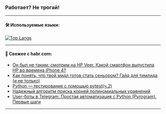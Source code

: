 ### Работает? Не трогай!

---
<!--
#### 🛠️ Technical stack:

![Java](https://img.shields.io/badge/Java-informational?logo=Oracle&style=flat&logoColor=white&color=FF4500)
![Kotlin](https://img.shields.io/badge/Kotlin-informational?logo=Kotlin&style=flat&logoColor=white&color=774D97)
![TS](https://img.shields.io/badge/TypeScript-informational?logo=typeScript&style=flat&logoColor=black&color=017acc)
![Python](https://img.shields.io/badge/Python-informational?logo=Python&style=flat&logoColor=black&color=ffdd54) <br>
![Spring](https://img.shields.io/badge/Spring-informational?logo=Spring&style=flat&logoColor=white&color=6DB33F) 
![SpringBoot](https://img.shields.io/badge/SpringBoot-informational?logo=SpringBoot&style=flat&logoColor=white&color=6DB33F)
![Nest](https://img.shields.io/badge/NestJS-informational?logo=NestJS&style=flat&logoColor=white&color=E0234E) 
![NodeJS](https://img.shields.io/badge/NodeJS-informational?logo=node.js&style=flat&logoColor=white&color=70A760)<br>
![PostgreSQL](https://img.shields.io/badge/PostgreSQL-informational?logo=PostgreSQL&style=flat&logoColor=white&color=DAA520)
![MongoDB](https://img.shields.io/badge/MongoDB-informational?logo=MongoDB&style=flat&logoColor=white&color=870000)
![Apache](https://img.shields.io/badge/Apache-informational?logo=apache&style=flat&logoColor=white&color=f74e28)

___ 
-->

#### 🛠️ Используемые языки:

[![Top Langs](https://github-readme-stats-u2qms2cxw-advtsettinggmailcoms-projects.vercel.app/api/top-langs/?username=zloylis&langs_count=10&hide_title=true&title_color=e6edf3&size_weight=0.5&count_weight=0.5&layout=compact&hide_progress=true&hide_border=true&theme=dracula)](https://github.com/zloylis)

<!---


####  :octocat:&nbsp;&nbsp; Статистика:

![GitHub stats](https://github-readme-stats-u2qms2cxw-advtsettinggmailcoms-projects.vercel.app/api?username=zloylis&show_icons=true&hide_border=true&theme=dracula&title_color=e6edf3&include_all_commits=true&count_private=true&hide_rank=false&hide_title=true&rank_icon=github)
-->
---

#### 💬 Свежее с habr.com:

<!-- BLOG-POST-LIST:START -->
- [Он был не таким: смотрим на HP Veer. Какой смартфон выпустила HP во времена iPhone 4?](https://habr.com/ru/companies/timeweb/articles/837704/?utm_source=habrahabr&utm_medium=rss&utm_campaign=837704)
- [Как понять, что твой мидл готов стать сеньором? Гайд для тимлида &lpar;и не только&rpar;](https://habr.com/ru/companies/kaspersky/articles/837624/?utm_source=habrahabr&utm_medium=rss&utm_campaign=837624)
- [Python — тестирование с помощью pytest&lpar;ч.2&rpar;](https://habr.com/ru/articles/836680/?utm_source=habrahabr&utm_medium=rss&utm_campaign=836680)
- [Надежный алгоритм поиска корней полиномиальных уравнений](https://habr.com/ru/articles/838252/?utm_source=habrahabr&utm_medium=rss&utm_campaign=838252)
- [User-боты в Telegram: Простая автоматизация с Python &lpar;Pyrogram&rpar;. Первые шаги](https://habr.com/ru/companies/amvera/articles/838204/?utm_source=habrahabr&utm_medium=rss&utm_campaign=838204)
<!-- BLOG-POST-LIST:END -->

---
